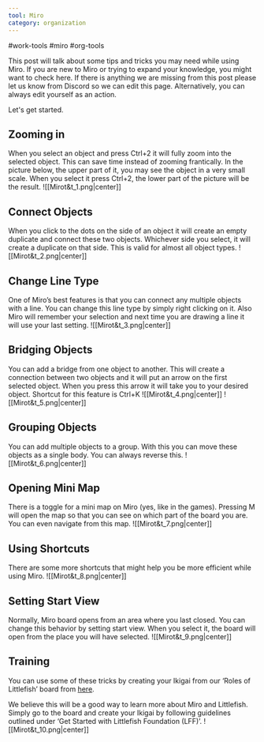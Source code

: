 ```yaml
---
tool: Miro
category: organization
---
```

#work-tools #miro #org-tools

This post will talk about some tips and tricks you may need while using Miro. If you are new to Miro or trying to expand your knowledge, you might want to check here. If there is anything we are missing from this post please let us know from Discord so we can edit this page. Alternatively, you can always edit yourself as an action.

Let's get started.

## Zooming in
When you select an object and press Ctrl+2 it will fully zoom into the selected object. This can save time instead of zooming frantically. In the picture below, the upper part of it, you may see the object in a very small scale. When you select it press Ctrl+2, the lower part of the picture will be the result.
![[Mirot&t_1.png|center]]

## Connect Objects
When you click to the dots on the side of an object it will create an empty duplicate and connect these two objects. Whichever side you select, it will create a duplicate on that side. This is valid for almost all object types.
![[Mirot&t_2.png|center]]

## Change Line Type
One of Miro’s best features is that you can connect any multiple objects with a line. You can change this line type by simply right clicking on it. Also Miro will remember your selection and next time you are drawing a line it will use your last setting.
![[Mirot&t_3.png|center]]

## Bridging Objects
You can add a bridge from one object to another. This will create a connection between two objects and it will put an arrow on the first selected object. When you press this arrow it will take you to your desired object. Shortcut for this feature is Ctrl+K
![[Mirot&t_4.png|center]]
![[Mirot&t_5.png|center]]

## Grouping Objects
You can add multiple objects to a group. With this you can move these objects as a single body. You can always reverse this.
![[Mirot&t_6.png|center]]

## Opening Mini Map
There is a toggle for a mini map on Miro (yes, like in the games). Pressing M will open the map so that you can see on which part of the board you are. You can even navigate from this map.
![[Mirot&t_7.png|center]]

## Using Shortcuts
There are some more shortcuts that might help you be more efficient while using Miro.
![[Mirot&t_8.png|center]]

## Setting Start View
Normally, Miro board opens from an area where you last closed. You can change this behavior by setting start view. When you select it, the board will open from the place you will have selected.
![[Mirot&t_9.png|center]]

## Training
You can use some of these tricks by creating your Ikigai from our ‘Roles of Littlefish’ board from [here](https://miro.com/app/board/uXjVOWGnhvE=/?share_link_id=771819005586).

We believe this will be a good way to learn more about Miro and Littlefish.
Simply go to the board and create your Ikigai by following guidelines outlined under ‘Get Started with Littlefish Foundation (LFF)’.
![[Mirot&t_10.png|center]]